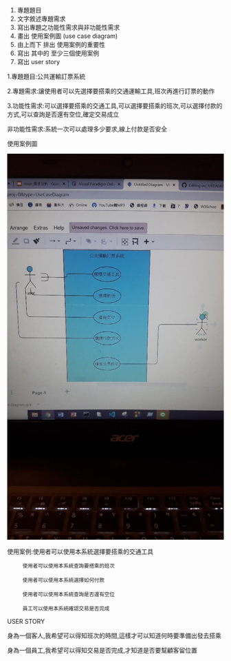 1. 專題題目
2. 文字敘述專題需求
3. 寫出專題之功能性需求與非功能性需求
4. 畫出 使用案例圖 (use case diagram)
5. 由上而下 排出 使用案例的重要性
6. 寫出 其中的 至少三個使用案例
7. 寫出 user story 

1.專題題目:公共運輸訂票系統

2.專題需求:讓使用者可以先選擇要搭乘的交通運輸工具,班次再進行訂票的動作

3.功能性需求:可以選擇要搭乘的交通工具,可以選擇要搭乘的班次,可以選擇付款的方式,可以查詢是否還有空位,確定交易成立

非功能性需求:系統一次可以處理多少要求,線上付款是否安全

使用案例圖

![NKFUST](system.jpg "第一科大")


使用案例:使用者可以使用本系統選擇要搭乘的交通工具
   
         使用者可以使用本系統查詢要搭乘的班次
         
         使用者可以使用本系統選擇如何付款
         
         使用者可以使用本系統查詢是否還有空位
         
         員工可以使用本系統確認交易是否完成
 
 USER STORY
 
 身為一個客人,我希望可以得知班次的時間,這樣才可以知道何時要準備出發去搭乘
 
 身為一個員工,我希望可以得知交易是否完成,才知道是否要幫顧客留位置

